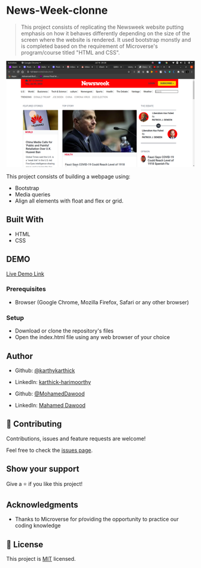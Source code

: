 # News-Week-clonne

> This project consists of replicating the Newsweek website putting emphasis on how it behaves differently depending on the size of the screen where the website is rendered. It used bootstrap monstly and is completed based on the requirement of Microverse's program/course titled "HTML and CSS".

![screenshot](./screenshot.png)

This project consists of building a webpage using:

- Bootstrap
- Media queries
- Align all elements with float and flex or grid.

## Built With

- HTML
- CSS

## DEMO

[Live Demo Link](https://raw.githack.com/MohameDawood/news-week-clone/review-branch/index.html)

### Prerequisites

- Browser (Google Chrome, Mozilla Firefox, Safari or any other browser)

### Setup

- Download or clone the repository's files
- Open the index.html file using any web browser of your choice

## Author

- Github: [@karthykarthick](https://github.com/karthykarthick)
- LinkedIn: [karthick-harimoorthy](https://www.linkedin.com/in/karthick-harimoorthy/)

- Github: [@MohamedDawood](https://github.com/MohameDawood)
- LinkedIn: [Mahamed Dawood](https://www.linkedin.com/in/mohamedawood/)

## 🤝 Contributing

Contributions, issues and feature requests are welcome!

Feel free to check the [issues page](https://github.com/MohameDawood/news-week-clone/issues).

## Show your support

Give a ⭐️ if you like this project!

## Acknowledgments

- Thanks to Microverse for pŕoviding the opportunity to practice our coding knowledge

## 📝 License

This project is [MIT](lic.url) licensed.
